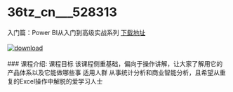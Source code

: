 # 36tz_cn___528313
入门篇：Power BI从入门到高级实战系列
[下载地址](http://www.36tz.cn/article/528313 "下载地址")
<br/></br>[![download](http://36tz.cn/muke_img/2019_11_1-3-300x188.png "下载地址")](http://www.36tz.cn/article/528313 "下载地址")
<br/></br>### 课程介绍:
课程目标
该课程侧重基础，偏向于操作讲解，让大家了解用它的产品体系以及它能做哪些事
适用人群
从事统计分析和商业智能分析，且希望从重复的Excel操作中解脱的爱学习人士


